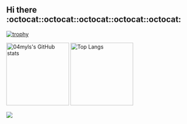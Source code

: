## Hi there :octocat::octocat::octocat::octocat::octocat:

[![trophy](https://github-profile-trophy.vercel.app/?username=04myls&margin-w=5&theme=nord)](https://github.com/04myls/)

<div style="text-align: left;">
  <img alt="04myls's GitHub stats" src="https://github-readme-stats.vercel.app/api?username=04myls&count_private=true&show_icons=true&theme=tokyonight" height="165px">
  <img alt="Top Langs" src="https://github-readme-stats.vercel.app/api/top-langs/?username=04myls&layout=compact&theme=tokyonight" height="165px">

</div>

![](http://github-profile-summary-cards.vercel.app/api/cards/profile-details?username=04myls&theme=tokyonight)




